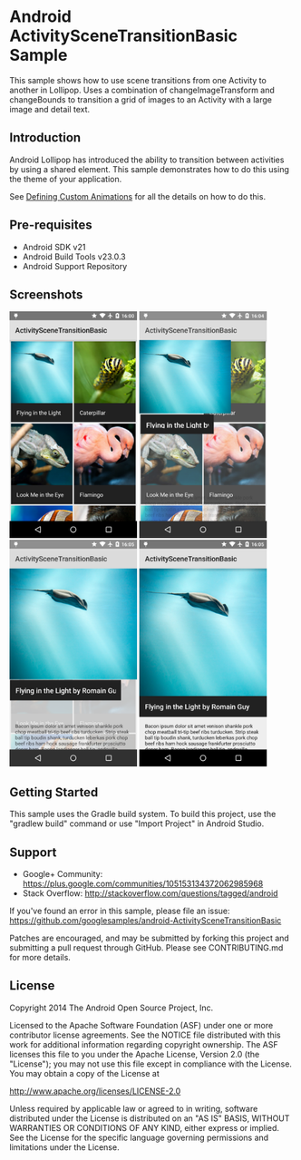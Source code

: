 
Android ActivitySceneTransitionBasic Sample
===================================

This sample shows how to use scene transitions from one Activity to another in Lollipop.
Uses a combination of changeImageTransform and changeBounds to transition a grid of images
to an Activity with a large image and detail text.

Introduction
------------

Android Lollipop has introduced the ability to transition between activities by using a shared element.
This sample demonstrates how to do this using the theme of your application.

See [Defining Custom Animations][1] for all the details on how to do this.

[1]: https://developer.android.com/training/material/animations.html#Transitions

Pre-requisites
--------------

- Android SDK v21
- Android Build Tools v23.0.3
- Android Support Repository

Screenshots
-------------

<img src="screenshots/1-main.png" height="400" alt="Screenshot"/> <img src="screenshots/2-transition.png" height="400" alt="Screenshot"/> <img src="screenshots/3-transition.png" height="400" alt="Screenshot"/> <img src="screenshots/4-detail.png" height="400" alt="Screenshot"/> 

Getting Started
---------------

This sample uses the Gradle build system. To build this project, use the
"gradlew build" command or use "Import Project" in Android Studio.

Support
-------

- Google+ Community: https://plus.google.com/communities/105153134372062985968
- Stack Overflow: http://stackoverflow.com/questions/tagged/android

If you've found an error in this sample, please file an issue:
https://github.com/googlesamples/android-ActivitySceneTransitionBasic

Patches are encouraged, and may be submitted by forking this project and
submitting a pull request through GitHub. Please see CONTRIBUTING.md for more details.

License
-------

Copyright 2014 The Android Open Source Project, Inc.

Licensed to the Apache Software Foundation (ASF) under one or more contributor
license agreements.  See the NOTICE file distributed with this work for
additional information regarding copyright ownership.  The ASF licenses this
file to you under the Apache License, Version 2.0 (the "License"); you may not
use this file except in compliance with the License.  You may obtain a copy of
the License at

http://www.apache.org/licenses/LICENSE-2.0

Unless required by applicable law or agreed to in writing, software
distributed under the License is distributed on an "AS IS" BASIS, WITHOUT
WARRANTIES OR CONDITIONS OF ANY KIND, either express or implied.  See the
License for the specific language governing permissions and limitations under
the License.

